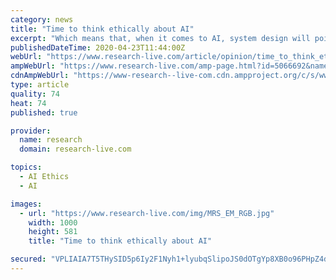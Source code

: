 ```yaml
---
category: news
title: "Time to think ethically about AI"
excerpt: "Which means that, when it comes to AI, system design will point at the nirvana of ‘ethics in design’ and ‘ethics by design’ – algorithms that are powerful, scalable and transparent. On the other hand, AI as a new form of agency relies on ..."
publishedDateTime: 2020-04-23T11:44:00Z
webUrl: "https://www.research-live.com/article/opinion/time_to_think_ethically_about_ai/id/5066692"
ampWebUrl: "https://www.research-live.com/amp-page.html?id=5066692&name=time-to-think-ethically-about-ai"
cdnAmpWebUrl: "https://www-research--live-com.cdn.ampproject.org/c/s/www.research-live.com/amp-page.html?id=5066692&name=time-to-think-ethically-about-ai"
type: article
quality: 74
heat: 74
published: true

provider:
  name: research
  domain: research-live.com

topics:
  - AI Ethics
  - AI

images:
  - url: "https://www.research-live.com/img/MRS_EM_RGB.jpg"
    width: 1000
    height: 581
    title: "Time to think ethically about AI"

secured: "VPLIAIA7T5THySID5p6Iy2F1Nyh1+lyubqSlipoJS0dOTgYp8XB0o96PHpZ4dhVRCjKvRo1tw2U+tYAjRosqeQJpK0j1aVaDPXD93bTzjd0uZRxCYUoOjmMCcKBxFdIXVYDpVbCDc0Pw8FaWYM3MrihBuec5TQPph0QdiJSUjjbD+6GkE/5zxPvt4az9cp4CdPpKEi7CquQ5yrg6rpQTSK6eEFQDvfgiDSTzqUX3U1Ofao4rX/Uh3XGiMhK/YXEO2xAcN2violE4olPiBjwTWn3uZqjXPOyLzrV642CK4ne6hASvl1kSVu3f/YFSiqLY;JjAco5JksSJoxWEbnKFbzQ=="
---
```


